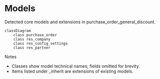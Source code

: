 # Models

Detected core models and extensions in purchase_order_general_discount.

```mermaid
classDiagram
    class purchase_order
    class res_company
    class res_config_settings
    class res_partner
```

Notes
- Classes show model technical names; fields omitted for brevity.
- Items listed under _inherit are extensions of existing models.
